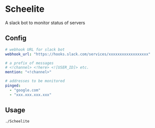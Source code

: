 # Scheelite
A slack bot to monitor status of servers

## Config
```yaml
# webhook URL for slack bot
webhook_url: "https://hooks.slack.com/services/xxxxxxxxxxxxxxxxxx"

# a prefix of messages
# <!channel> <!here> <![USER_ID]> etc.
mention: "<!channel>"

# addresses to be monitored
pinged:
  - "google.com"
  - "xxx.xxx.xxx.xxx"
```

## Usage
`./Scheelite`